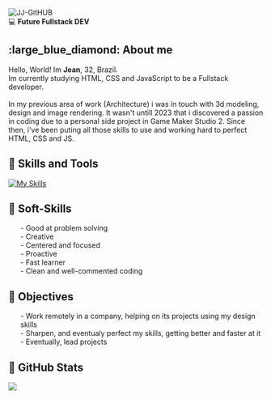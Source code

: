 <!--Title Image-->
![JJ-GitHUB](https://github.com/jeanjusten/jeanjusten/assets/156855412/b94a4701-5d61-476f-9642-8de6dd25d262)
<br>:computer: **Future Fullstack DEV** <!--Logo Footer-->
<br>

<!--About me-->
<h2>:large_blue_diamond: About me</h2>
Hello, World! Im <strong>Jean</strong>, 32, Brazil.<br>
Im currently studying HTML, CSS and JavaScript to be a Fullstack developer.<br>
<br>
In my previous area of work (Architecture) i was in touch with 3d modeling,
design and image rendering. It wasn't untill 2023 that i discovered a passion in
coding due to a personal side project in Game Maker Studio 2. Since then, i've been puting
all those skills to use and working hard to perfect HTML, CSS and JS.
<br>

<!--Skills and Tools-->
**<h2>:large_blue_diamond: Skills and Tools</h2>**
[![My Skills](https://skillicons.dev/icons?i=html,css,js,git,github)](https://skillicons.dev)


<!--Soft-Skills-->
 **<h2>:large_blue_diamond: Soft-Skills</h2>**
<ul>
  <p>
    - Good at problem solving <br>
    - Creative <br>
    - Centered and focused<br>
    - Proactive <br>
    - Fast learner <br>
    - Clean and well-commented coding <br>
    </p>
</ul>

<!--Objectives-->
 **<h2>:large_blue_diamond: Objectives</h2>**
 <ul>
 <p> 
  - Work remotely in a company, helping on its projects using my design skills <br>
  - Sharpen, and eventualy perfect my skills, getting better and faster at it <br>
  - Eventually, lead projects
 </p>
 </ul>

<!--Stats-->
 **<h2>:large_blue_diamond: GitHub Stats</h2>**
 <img src="https://github-readme-stats.vercel.app/api/top-langs/?username=jeanjusten"/>
